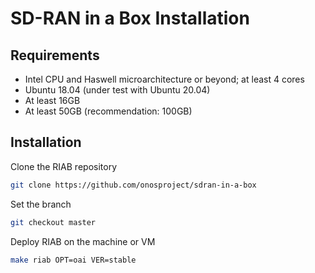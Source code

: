 # SD-RAN in a Box Installation

## Requirements

- Intel CPU and Haswell microarchitecture or beyond; at least 4 cores
- Ubuntu 18.04 (under test with Ubuntu 20.04)
- At least 16GB
- At least 50GB (recommendation: 100GB)

## Installation

Clone the RIAB repository

```bash
git clone https://github.com/onosproject/sdran-in-a-box
```

Set the branch

```bash
git checkout master
```

Deploy RIAB on the machine or VM

```bash
make riab OPT=oai VER=stable
```